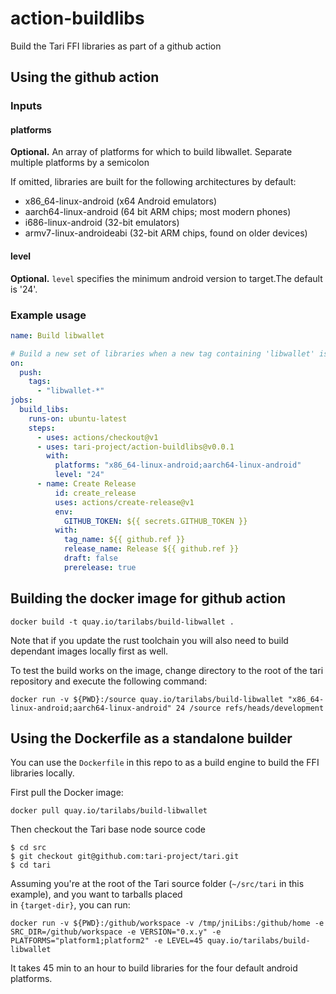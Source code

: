 # action-buildlibs

Build the Tari FFI libraries as part of a github action

## Using the github action

### Inputs

####  platforms

**Optional.** An array of platforms for which to build libwallet. Separate multiple platforms by a semicolon

If omitted, libraries are built for the following architectures by default:

* x86_64-linux-android (x64 Android emulators)
* aarch64-linux-android (64 bit ARM chips; most modern phones)
* i686-linux-android (32-bit emulators)
* armv7-linux-androideabi (32-bit ARM chips, found on older devices)

#### level

**Optional.** `level` specifies the minimum android version to target.The default is '24'.

### Example usage

```yml
name: Build libwallet

# Build a new set of libraries when a new tag containing 'libwallet' is pushed
on:
  push:
    tags:
      - "libwallet-*"
jobs:
  build_libs:
    runs-on: ubuntu-latest
    steps:
      - uses: actions/checkout@v1
      - uses: tari-project/action-buildlibs@v0.0.1
        with:
          platforms: "x86_64-linux-android;aarch64-linux-android"
          level: "24"
      - name: Create Release
          id: create_release
          uses: actions/create-release@v1
          env:
            GITHUB_TOKEN: ${{ secrets.GITHUB_TOKEN }}
          with:
            tag_name: ${{ github.ref }}
            release_name: Release ${{ github.ref }}
            draft: false
            prerelease: true
```

## Building the docker image for github action
```
docker build -t quay.io/tarilabs/build-libwallet .
```

Note that if you update the rust toolchain you will also need to build dependant images locally first as well.

To test the build works on the image, change directory to the root of the tari repository and execute the following command:
```
docker run -v ${PWD}:/source quay.io/tarilabs/build-libwallet "x86_64-linux-android;aarch64-linux-android" 24 /source refs/heads/development
```

## Using the Dockerfile as a standalone builder

You can use the `Dockerfile` in this repo to as a build engine to build the FFI libraries locally.

First pull the Docker image:

`docker pull quay.io/tarilabs/build-libwallet`

Then checkout the Tari base node source code

```
$ cd src  
$ git checkout git@github.com:tari-project/tari.git
$ cd tari
```

Assuming you're at the root of the Tari source folder (`~/src/tari` in this example), and you want to tarballs placed  
in `{target-dir}`, you can run:

```
docker run -v ${PWD}:/github/workspace -v /tmp/jniLibs:/github/home -e SRC_DIR=/github/workspace -e VERSION="0.x.y" -e PLATFORMS="platform1;platform2" -e LEVEL=45 quay.io/tarilabs/build-libwallet
```

It takes 45 min to an hour to build libraries for the four default android platforms.
